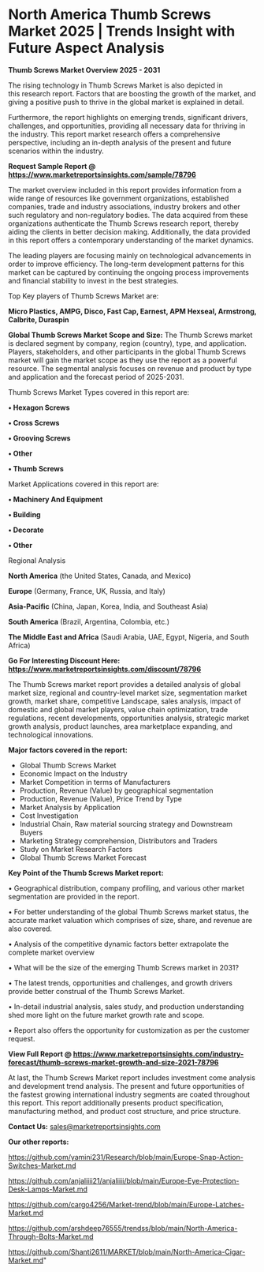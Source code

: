  # North America Thumb Screws Market 2025 | Trends Insight with Future Aspect Analysis

<Strong> Thumb Screws Market Overview 2025 - 2031</strong>

The rising technology in Thumb Screws Market is also depicted in this research report. Factors that are boosting the growth of the market, and giving a positive push to thrive in the global market is explained in detail.

Furthermore, the report highlights on emerging trends, significant drivers, challenges, and opportunities, providing all necessary data for thriving in the industry. This report market research offers a comprehensive perspective, including an in-depth analysis of the present and future scenarios within the industry.

<strong>Request Sample Report @ <a href=https://www.marketreportsinsights.com/sample/78796>https://www.marketreportsinsights.com/sample/78796</a></strong>

The market overview included in this report provides information from a wide range of resources like government organizations, established companies, trade and industry associations, industry brokers and other such regulatory and non-regulatory bodies. The data acquired from these organizations authenticate the Thumb Screws research report, thereby aiding the clients in better decision making. Additionally, the data provided in this report offers a contemporary understanding of the market dynamics.

The leading players are focusing mainly on technological advancements in order to improve efficiency. The long-term development patterns for this market can be captured by continuing the ongoing process improvements and financial stability to invest in the best strategies.

Top Key players of Thumb Screws Market are:

<strong>Micro Plastics, AMPG, Disco, Fast Cap, Earnest, APM Hexseal, Armstrong, Calbrite, Duraspin</strong>

<strong><b>Global Thumb Screws Market Scope and Size:</b></strong>
The Thumb Screws market is declared segment by company, region (country), type, and application. Players, stakeholders, and other participants in the global Thumb Screws market will gain the market scope as they use the report as a powerful resource. The segmental analysis focuses on revenue and product by type and application and the forecast period of 2025-2031.

Thumb Screws Market Types covered in this report are:

<strong>• Hexagon Screws

• Cross Screws

• Grooving Screws

• Other

• Thumb Screws</strong>

Market Applications covered in this report are:

<strong>• Machinery And Equipment

• Building

• Decorate

• Other</strong> 

Regional Analysis

<strong>North America</strong> (the United States, Canada, and Mexico)

<strong>Europe</strong> (Germany, France, UK, Russia, and Italy)

<strong>Asia-Pacific</strong> (China, Japan, Korea, India, and Southeast Asia)

<strong>South America</strong> (Brazil, Argentina, Colombia, etc.)

<strong>The Middle East and Africa</strong> (Saudi Arabia, UAE, Egypt, Nigeria, and South Africa)

<strong>Go For Interesting Discount Here: <a href=https://www.marketreportsinsights.com/discount/78796>https://www.marketreportsinsights.com/discount/78796</a></strong>

The Thumb Screws market report provides a detailed analysis of global market size, regional and country-level market size, segmentation market growth, market share, competitive Landscape, sales analysis, impact of domestic and global market players, value chain optimization, trade regulations, recent developments, opportunities analysis, strategic market growth analysis, product launches, area marketplace expanding, and technological innovations.

<strong><b>Major factors covered in the report:</b></strong>
<ul>
  <li>Global Thumb Screws Market </li>
  <li>Economic Impact on the Industry</li>
  <li>Market Competition in terms of Manufacturers</li>
  <li>Production, Revenue (Value) by geographical segmentation</li>
  <li>Production, Revenue (Value), Price Trend by Type</li>
  <li>Market Analysis by Application</li>
  <li>Cost Investigation</li>
  <li>Industrial Chain, Raw material sourcing strategy and Downstream Buyers</li>
  <li>Marketing Strategy comprehension, Distributors and Traders</li>
  <li>Study on Market Research Factors</li>
  <li>Global Thumb Screws Market Forecast</li>
</ul>

<strong><b>Key Point of the Thumb Screws Market report:</b></strong>

• Geographical distribution, company profiling, and various other market segmentation are provided in the report.

• For better understanding of the global Thumb Screws market status, the accurate market valuation which comprises of size, share, and revenue are also covered.

• Analysis of the competitive dynamic factors better extrapolate the complete market overview

• What will be the size of the emerging Thumb Screws market in 2031?

• The latest trends, opportunities and challenges, and growth drivers provide better construal of the Thumb Screws Market.

• In-detail industrial analysis, sales study, and production understanding shed more light on the future market growth rate and scope.

• Report also offers the opportunity for customization as per the customer request.

<strong><b>View Full Report @ <a href=https://www.marketreportsinsights.com/industry-forecast/thumb-screws-market-growth-and-size-2021-78796>https://www.marketreportsinsights.com/industry-forecast/thumb-screws-market-growth-and-size-2021-78796</a></b></strong>


At last, the Thumb Screws Market report includes investment come analysis and development trend analysis. The present and future opportunities of the fastest growing international industry segments are coated throughout this report. This report additionally presents product specification, manufacturing method, and product cost structure, and price structure.

<strong>Contact Us:</strong>
sales@marketreportsinsights.com

<strong>Our other reports:</strong>

<a href=https://github.com/yamini231/Research/blob/main/Europe-Snap-Action-Switches-Market.md>https://github.com/yamini231/Research/blob/main/Europe-Snap-Action-Switches-Market.md</a>

<a href=https://github.com/anjaliiii21/anjaliiii/blob/main/Europe-Eye-Protection-Desk-Lamps-Market.md>https://github.com/anjaliiii21/anjaliiii/blob/main/Europe-Eye-Protection-Desk-Lamps-Market.md</a>

<a href=https://github.com/cargo4256/Market-trend/blob/main/Europe-Latches-Market.md>https://github.com/cargo4256/Market-trend/blob/main/Europe-Latches-Market.md</a>

<a href=https://github.com/arshdeep76555/trendss/blob/main/North-America-Through-Bolts-Market.md>https://github.com/arshdeep76555/trendss/blob/main/North-America-Through-Bolts-Market.md</a>

<a href=https://github.com/Shanti2611/MARKET/blob/main/North-America-Cigar-Market.md>https://github.com/Shanti2611/MARKET/blob/main/North-America-Cigar-Market.md</a>"
